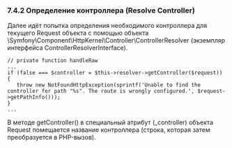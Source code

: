 ### 7.4.2 Определение контроллера (Resolve Controller)

Далее идёт попытка определения необходимого контроллера для текущего Request объекта с помощью объекта \Symfony\Component\HttpKernel\Controller\ControllerResolver (экземпляр интерфейса ControllerResolverInterface).
```
// private function handleRaw
...
if (false === $controller = $this->resolver->getController($request)) {
   throw new NotFoundHttpException(sprintf('Unable to find the controller for path "%s". The route is wrongly configured.', $request->getPathInfo()));
}
...
```
В методе getController() в специальный атрибут (_controller) объекта Request помещается название контроллера (строка, которая затем преобразуется в PHP-вызов).